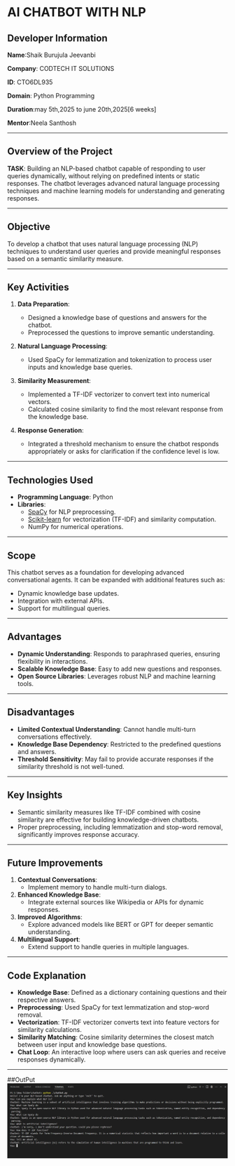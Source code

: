 # AI CHATBOT WITH NLP

## Developer Information

**Name**:Shaik Burujula Jeevanbi 

**Company**: CODTECH IT SOLUTIONS 

**ID**: CTO6DL935 

**Domain**: Python Programming  

**Duration**:may 5th,2025 to june 20th,2025[6 weeks]

**Mentor**:Neela Santhosh

---

## Overview of the Project
**TASK**: Building an NLP-based chatbot capable of responding to user queries dynamically, without relying on predefined intents or static responses. The chatbot leverages advanced natural language processing techniques and machine learning models for understanding and generating responses.

---

## Objective
To develop a chatbot that uses natural language processing (NLP) techniques to understand user queries and provide meaningful responses based on a semantic similarity measure.

---

## Key Activities
1. **Data Preparation**:
   - Designed a knowledge base of questions and answers for the chatbot.
   - Preprocessed the questions to improve semantic understanding.

2. **Natural Language Processing**:
   - Used SpaCy for lemmatization and tokenization to process user inputs and knowledge base queries.

3. **Similarity Measurement**:
   - Implemented a TF-IDF vectorizer to convert text into numerical vectors.
   - Calculated cosine similarity to find the most relevant response from the knowledge base.

4. **Response Generation**:
   - Integrated a threshold mechanism to ensure the chatbot responds appropriately or asks for clarification if the confidence level is low.

---

## Technologies Used
- **Programming Language**: Python  
- **Libraries**:  
  - [SpaCy](https://spacy.io/) for NLP preprocessing.  
  - [Scikit-learn](https://scikit-learn.org/) for vectorization (TF-IDF) and similarity computation.  
  - NumPy for numerical operations.

---

## Scope
This chatbot serves as a foundation for developing advanced conversational agents. It can be expanded with additional features such as:
- Dynamic knowledge base updates.
- Integration with external APIs.
- Support for multilingual queries.

---

## Advantages
- **Dynamic Understanding**: Responds to paraphrased queries, ensuring flexibility in interactions.  
- **Scalable Knowledge Base**: Easy to add new questions and responses.  
- **Open Source Libraries**: Leverages robust NLP and machine learning tools.

---

## Disadvantages
- **Limited Contextual Understanding**: Cannot handle multi-turn conversations effectively.  
- **Knowledge Base Dependency**: Restricted to the predefined questions and answers.  
- **Threshold Sensitivity**: May fail to provide accurate responses if the similarity threshold is not well-tuned.

---

## Key Insights
- Semantic similarity measures like TF-IDF combined with cosine similarity are effective for building knowledge-driven chatbots.  
- Proper preprocessing, including lemmatization and stop-word removal, significantly improves response accuracy.

---

## Future Improvements
1. **Contextual Conversations**:
   - Implement memory to handle multi-turn dialogs.
2. **Enhanced Knowledge Base**:
   - Integrate external sources like Wikipedia or APIs for dynamic responses.
3. **Improved Algorithms**:
   - Explore advanced models like BERT or GPT for deeper semantic understanding.
4. **Multilingual Support**:
   - Extend support to handle queries in multiple languages.

---

## Code Explanation
- **Knowledge Base**: Defined as a dictionary containing questions and their respective answers.
- **Preprocessing**: Used SpaCy for text lemmatization and stop-word removal.
- **Vectorization**: TF-IDF vectorizer converts text into feature vectors for similarity calculations.
- **Similarity Matching**: Cosine similarity determines the closest match between user input and knowledge base questions.
- **Chat Loop**: An interactive loop where users can ask queries and receive responses dynamically.

---

##OutPut
![output](output.png)


